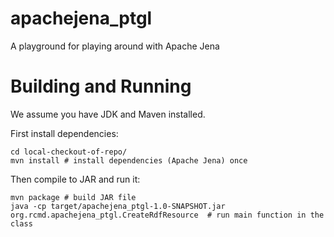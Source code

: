 # apachejena_ptgl

A playground for playing around with Apache Jena

# Building and Running

We assume you have JDK and Maven installed.

First install dependencies:

```shell
cd local-checkout-of-repo/
mvn install # install dependencies (Apache Jena) once
```

Then compile to JAR and run it:

```shell
mvn package # build JAR file
java -cp target/apachejena_ptgl-1.0-SNAPSHOT.jar org.rcmd.apachejena_ptgl.CreateRdfResource  # run main function in the class
```
